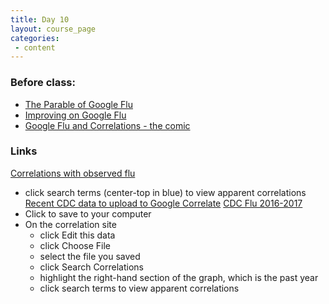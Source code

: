 ```yaml
---
title: Day 10
layout: course_page
categories:
 - content
---
```


### Before class:

* [The Parable of Google Flu](http://science.sciencemag.org/content/343/6176/1203.full)
* [Improving on Google Flu](https://arstechnica.com/science/2015/11/new-flu-tracker-uses-google-search-data-better-than-google/)
* [Google Flu and Correlations - the comic](https://www.google.com/trends/correlate/comic)

### Links
[Correlations with observed flu](https://www.google.com/trends/correlate/search?e=id:20xKcnNqHrk&t=weekly)  
  * click search terms (center-top in blue) to view apparent correlations
[Recent CDC data to upload to Google Correlate](/BIO181G/flu16-17.csv)
[CDC Flu 2016-2017](https://www.cdc.gov/flu/weekly/index.htm)  
* Click to save to your computer
* On the correlation site
  * click Edit this data
  * click Choose File
  * select the file you saved
  * click Search Correlations
  * highlight the right-hand section of the graph, which is the past year
  * click search terms to view apparent correlations
